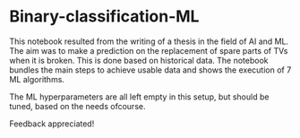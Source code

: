 # Binary-classification-ML

This notebook resulted from the writing of a thesis in the field of AI and ML. 
The aim was to make a prediction on the replacement of spare parts of TVs when it is broken. This is done based on historical data. 
The notebook bundles the main steps to achieve usable data and shows the execution of 7 ML algorithms. 

The ML hyperparameters are all left empty in this setup, but should be tuned, based on the needs ofcourse. 

Feedback appreciated!
